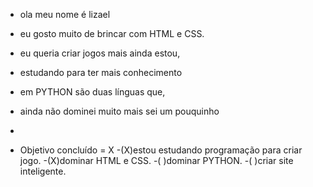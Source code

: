 - ola meu nome é lizael
- eu gosto muito de brincar com HTML e CSS.
- eu queria criar jogos mais ainda estou,
- estudando para ter mais conhecimento
- em PYTHON são duas línguas que,
- ainda não dominei muito mais sei um pouquinho

- 
- Objetivo concluído = X
-(X)estou estudando programação para criar jogo.
-(X)dominar HTML e CSS.
-( )dominar PYTHON.
-( )criar site inteligente.

<!---
lizael17/lizael17 is a ✨ special ✨ repository because its `README.md` (this file) appears on your GitHub profile.
You can click the Preview link to take a look at your changes.
--->

